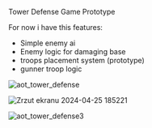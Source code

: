 Tower Defense Game Prototype 

For now i have this features:

- Simple enemy ai
- Enemy logic for damaging base
- troops placement system (prototype)
- gunner troop logic



![aot_tower_defense](https://github.com/Polan9/Aot_Tower_Def/assets/133155970/26a6f6d7-96bf-4723-9382-04f009fa8396)

![Zrzut ekranu 2024-04-25 185221](https://github.com/Polan9/Aot_Tower_Def/assets/133155970/9aab19d7-4eb3-4b6e-bc57-0f62876bddb2)

![aot_tower_defense3](https://github.com/Polan9/Aot_Tower_Def/assets/133155970/89e49ff9-6e9b-43ad-8f64-439d3aa6961d)
